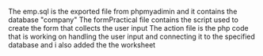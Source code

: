 The emp.sql is the exported file from phpmyadimin and it contains the database "company"
The formPractical file contains the script used to create the form that collects the user input
The action file is the php code that is working on handling the user input and connecting it to the specified database
and i also added the the worksheet
